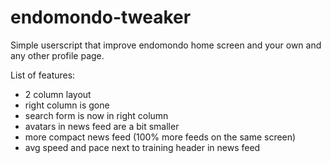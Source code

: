# endomondo-tweaker


Simple userscript that improve endomondo home screen and your own and any other profile page.

List of features: 
 - 2 column layout
 - right column is gone
 - search form is now in right column 
 - avatars in news feed are a bit smaller 
 - more compact news feed (100% more feeds on the same screen)
 - avg speed and pace next to training header in news feed
